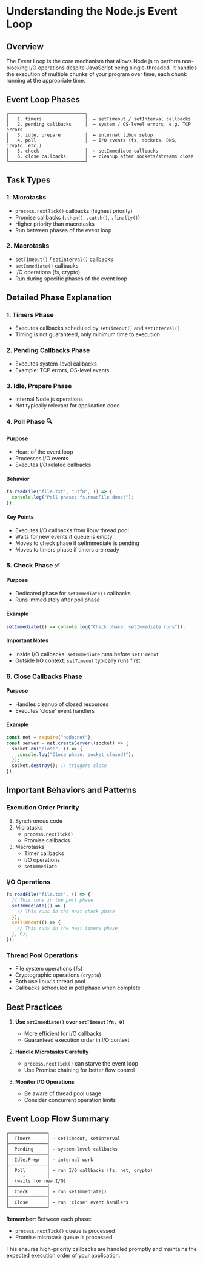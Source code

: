 # Understanding the Node.js Event Loop

## Overview

The Event Loop is the core mechanism that allows Node.js to perform non-blocking I/O operations despite JavaScript being single-threaded. It handles the execution of multiple chunks of your program over time, each chunk running at the appropriate time.

## Event Loop Phases

```
┌────────────────────────────┐
│   1. timers                │  ← setTimeout / setInterval callbacks
│   2. pending callbacks     │  ← system / OS-level errors, e.g. TCP errors
│   3. idle, prepare         │  ← internal libuv setup
│   4. poll                  │  ← I/O events (fs, sockets, DNS, crypto, etc.)
│   5. check                 │  ← setImmediate callbacks
│   6. close callbacks       │  ← cleanup after sockets/streams close
└────────────────────────────┘
```

## Task Types

### 1. Microtasks

- `process.nextTick()` callbacks (highest priority)
- Promise callbacks (`.then()`, `.catch()`, `.finally()`)
- Higher priority than macrotasks
- Run between phases of the event loop

### 2. Macrotasks

- `setTimeout()` / `setInterval()` callbacks
- `setImmediate()` callbacks
- I/O operations (fs, crypto)
- Run during specific phases of the event loop

## Detailed Phase Explanation

### 1. Timers Phase

- Executes callbacks scheduled by `setTimeout()` and `setInterval()`
- Timing is not guaranteed, only minimum time to execution

### 2. Pending Callbacks Phase

- Executes system-level callbacks
- Example: TCP errors, OS-level events

### 3. Idle, Prepare Phase

- Internal Node.js operations
- Not typically relevant for application code

### 4. Poll Phase 🔍

#### Purpose

- Heart of the event loop
- Processes I/O events
- Executes I/O related callbacks

#### Behavior

```javascript
fs.readFile("file.txt", "utf8", () => {
  console.log("Poll phase: fs.readFile done!");
});
```

#### Key Points

- Executes I/O callbacks from libuv thread pool
- Waits for new events if queue is empty
- Moves to check phase if setImmediate is pending
- Moves to timers phase if timers are ready

### 5. Check Phase ✅

#### Purpose

- Dedicated phase for `setImmediate()` callbacks
- Runs immediately after poll phase

#### Example

```javascript
setImmediate(() => console.log("Check phase: setImmediate runs"));
```

#### Important Notes

- Inside I/O callbacks: `setImmediate` runs before `setTimeout`
- Outside I/O context: `setTimeout` typically runs first

### 6. Close Callbacks Phase

#### Purpose

- Handles cleanup of closed resources
- Executes 'close' event handlers

#### Example

```javascript
const net = require("node:net");
const server = net.createServer((socket) => {
  socket.on("close", () => {
    console.log("Close phase: socket closed!");
  });
  socket.destroy(); // triggers close
});
```

## Important Behaviors and Patterns

### Execution Order Priority

1. Synchronous code
2. Microtasks
   - `process.nextTick()`
   - Promise callbacks
3. Macrotasks
   - Timer callbacks
   - I/O operations
   - `setImmediate`

### I/O Operations

```javascript
fs.readFile("file.txt", () => {
  // This runs in the poll phase
  setImmediate(() => {
    // This runs in the next check phase
  });
  setTimeout(() => {
    // This runs in the next timers phase
  }, 0);
});
```

### Thread Pool Operations

- File system operations (`fs`)
- Cryptographic operations (`crypto`)
- Both use libuv's thread pool
- Callbacks scheduled in poll phase when complete

## Best Practices

1. **Use `setImmediate()` over `setTimeout(fn, 0)`**

   - More efficient for I/O callbacks
   - Guaranteed execution order in I/O context

2. **Handle Microtasks Carefully**

   - `process.nextTick()` can starve the event loop
   - Use Promise chaining for better flow control

3. **Monitor I/O Operations**
   - Be aware of thread pool usage
   - Consider concurrent operation limits

## Event Loop Flow Summary

```
┌──────────────┐
│  Timers      │ → setTimeout, setInterval
├──────────────┤
│  Pending     │ → system-level callbacks
├──────────────┤
│  Idle,Prep   │ → internal work
├──────────────┤
│  Poll        │ → run I/O callbacks (fs, net, crypto)
│     ↓        │
│  (waits for new I/O)
├──────────────┤
│  Check       │ → run setImmediate()
├──────────────┤
│  Close       │ → run 'close' event handlers
└──────────────┘
```

**Remember**: Between each phase:

- `process.nextTick()` queue is processed
- Promise microtask queue is processed

This ensures high-priority callbacks are handled promptly and maintains the expected execution order of your application.

